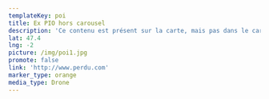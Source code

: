 ```yaml
---
templateKey: poi
title: Ex PIO hors carousel
description: 'Ce contenu est présent sur la carte, mais pas dans le carousel.'
lat: 47.4
lng: -2
picture: /img/poi1.jpg
promote: false
link: 'http://www.perdu.com'
marker_type: orange
media_type: Drone
---
```


